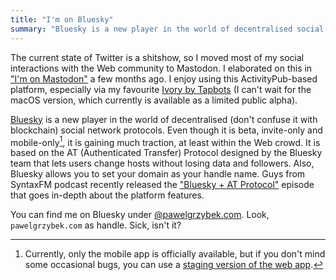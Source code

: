 ```yaml
---
title: "I'm on Bluesky"
summary: "Bluesky is a new player in the world of decentralised social network protocols. Even though it is beta, invite-only and mobile-only, it is gaining much traction, at least within the Web crowd."
---
```


The current state of Twitter is a shitshow, so I moved most of my social interactions with the Web community to Mastodon. I elaborated on this in ["I'm on Mastodon"](/im-on-mastodon/) a few months ago. I enjoy using this ActivityPub-based platform, especially via my favourite [Ivory by Tapbots](https://tapbots.com/ivory/) (I can't wait for the macOS version, which currently is available as a limited public alpha).

[Bluesky](https://blueskyweb.xyz) is a new player in the world of decentralised (don't confuse it with blockchain) social network protocols. Even though it is beta, invite-only and mobile-only[^1], it is gaining much traction, at least within the Web crowd. It is based on the AT (Authenticated Transfer) Protocol designed by the Bluesky team that lets users change hosts without losing data and followers. Also, Bluesky allows you to set your domain as your handle name. Guys from SyntaxFM podcast recently released the ["Bluesky + AT Protocol"](https://syntax.fm/show/611/bluesky-at-protocol) episode that goes in-depth about the platform features.

[^1]: Currently, only the mobile app is officially available, but if you don't mind some occasional bugs, you can use a [staging version of the web app](https://staging.bsky.app).

You can find me on Bluesky under [@pawelgrzybek.com](https://bsky.app/profile/pawelgrzybek.com). Look, `pawelgrzybek.com` as handle. Sick, isn't it?

